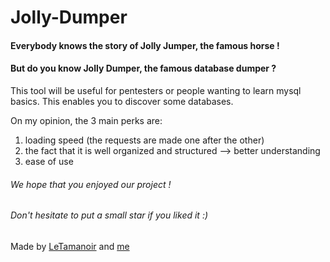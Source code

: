 # Jolly-Dumper

#### Everybody knows the story of Jolly Jumper, the famous horse !

#### But do you know Jolly Dumper, the famous database dumper ? 

This tool will be useful for pentesters or people wanting to learn mysql basics.
This enables you to discover some databases.

On my opinion, the 3 main perks are:
1. loading speed (the requests are made one after the other)
2. the fact that it is well organized and structured --> better understanding
3. ease of use

###### We hope that you enjoyed our project !
###### Don't hesitate to put a small star if you liked it :)

Made by [LeTamanoir](https://github.com/LeTamanoir "LeTamanoir") and [me](https://github.com/Arvialo "Arvialo")
